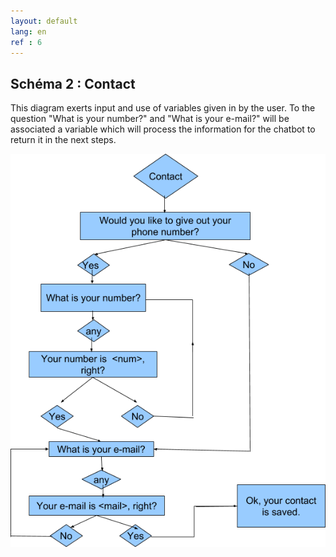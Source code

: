 ```yaml
---
layout: default
lang: en
ref : 6
---
```


## Schéma 2 : Contact


This diagram exerts input and use of variables given in by the user. To the question "What is your number?" and "What is your e-mail?" will be associated a variable which will process the information for the chatbot to return it in the next steps.



![image](/assets/images/Schema-contact.png)



